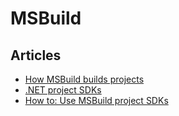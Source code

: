 # MSBuild

## Articles
- [How MSBuild builds projects](https://docs.microsoft.com/en-us/visualstudio/msbuild/build-process-overview?view=vs-2019)
- [.NET project SDKs](https://docs.microsoft.com/en-us/dotnet/core/project-sdk/overview)
- [How to: Use MSBuild project SDKs](https://docs.microsoft.com/en-us/visualstudio/msbuild/how-to-use-project-sdk?view=vs-2019)